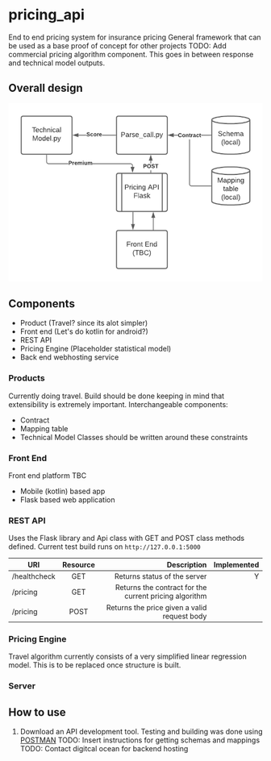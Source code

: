 # pricing_api
End to end pricing system for insurance pricing
General framework that can be used as a base proof of concept for other projects
TODO: Add commercial pricing algorithm component. This goes in between response and technical model outputs.

## Overall design

![high_level_design](/assets/high_level_design.png)

## Components
- Product (Travel? since its alot simpler)
- Front end (Let's do kotlin for android?)
- REST API
- Pricing Engine (Placeholder statistical model)
- Back end webhosting service

### Products
Currently doing travel. Build should be done keeping in mind that extensibility is extremely important.
Interchangeable components:
- Contract
- Mapping table
- Technical Model
Classes should be written around these constraints


### Front End
Front end platform TBC
- Mobile (kotlin) based app
- Flask based web application

### REST API

Uses the Flask library and Api class with GET and POST class methods defined.
Current test build runs on `http://127.0.0.1:5000`

| URI           | Resource      | Description | Implemented |
| ------------- |:-------------:| -----------:| -----------:|
| /healthcheck | GET | Returns status of the server | Y |
| /pricing | GET | Returns the contract for the current pricing algorithm |
| /pricing | POST | Returns the price given a valid request body |


### Pricing Engine

Travel algorithm currently consists of a very simplified linear regression model.
This is to be replaced once structure is built.

### Server

## How to use
1. Download an API development tool. Testing and building was done using [POSTMAN](https://www.postman.com/downloads/)
TODO: Insert instructions for getting schemas and mappings
TODO: Contact digitcal ocean for backend hosting 

